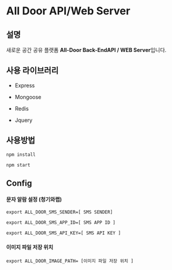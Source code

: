 # All Door API/Web Server

## 설명
새로운 공간 공유 플랫폼 **All-Door Back-EndAPI / WEB Server**입니다.

## 사용 라이브러리

- Express

- Mongoose

- Redis

- Jquery

## 사용방법
`npm install`

`npm start`

## Config

#### 문자 알람 설정 (청기와랩)

`export ALL_DOOR_SMS_SENDER=[ SMS SENDER]`

`export ALL_DOOR_SMS_APP_ID=[ SMS APP ID ]`

`export ALL_DOOR_SMS_API_KEY=[ SMS API KEY ]`

#### 이미지 파일 저장 위치

`export ALL_DOOR_IMAGE_PATH= [이미지 파일 저장 위치 ]`
